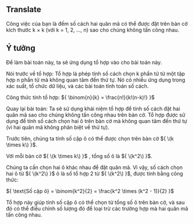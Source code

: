 ## Translate
Công việc của bạn là đếm số cách hai quân mã có thể được đặt trên bàn cờ kích thước k × k (với k = 1, 2, ..., n) sao cho chúng không tấn công nhau.

## Ý tưởng
Để làm bài toán này, ta sẽ ứng dụng tổ hợp vào cho bài toán này. 

Nói trước về tổ hợp: Tổ hợp là phép tính số cách chọn k phần tử từ một tập hợp n phần tử mà không quan tâm đến thứ tự. Nó có nhiều ứng dụng trong xác suất, tổ chức dữ liệu, và các bài toán tính toán số cách.

Công thức tính tổ hợp: ${ \binom{n}{k} = \frac{n!}{k!(n-k)!} }$

Quay lại bài toán: Ta sẽ sử dụng khái niệm tổ hợp để tính số cách đặt hai quân mã sao cho chúng không tấn công nhau trên bàn cờ. Tổ hợp được sử dụng để tính số cách chọn hai ô trên bàn cờ mà không quan tâm đến thứ tự (vì hai quân mã không phân biệt về thứ tự). 

Trước tiên, chúng ta tính số cặp ô có thể được chọn trên bàn cờ ${ \(k \times k\) }$. 

Với mỗi bàn cờ ${ \(k \times k\) }$ , tổng số ô là ${ \(k^2\) }$. 

Chúng ta cần chọn hai ô khác nhau để đặt quân mã. Vì vậy, số cách chọn hai ô từ ${ \(k^2\) }$ ô là số tổ hợp 2 từ ${ \(k^2\) }$, được tính bằng công thức:

${ \text{Số cặp ô} = \binom{k^2}{2} = \frac{k^2 \times (k^2 - 1)}{2} }$ 

Tổ hợp này giúp tính số cặp ô có thể chọn từ tổng số ô trên bàn cờ, và sau đó có thể điều chỉnh số lượng đó để loại trừ các trường hợp mà hai quân mã tấn công nhau.


